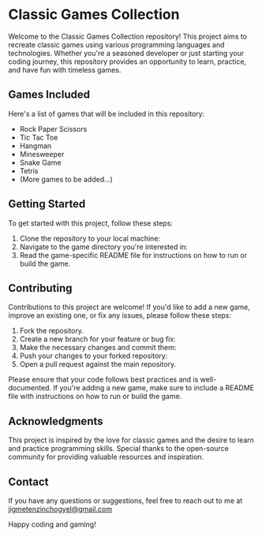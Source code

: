 # Classic Games Collection

Welcome to the Classic Games Collection repository! This project aims to recreate classic games using various programming languages and technologies. Whether you're a seasoned developer or just starting your coding journey, this repository provides an opportunity to learn, practice, and have fun with timeless games.

## Games Included

Here's a list of games that will be included in this repository:

- Rock Paper Scissors
- Tic Tac Toe
- Hangman
- Minesweeper
- Snake Game
- Tetris
- (More games to be added...)

## Getting Started

To get started with this project, follow these steps:

1. Clone the repository to your local machine:
2. Navigate to the game directory you're interested in:
3. Read the game-specific README file for instructions on how to run or build the game.

## Contributing

Contributions to this project are welcome! If you'd like to add a new game, improve an existing one, or fix any issues, please follow these steps:

1. Fork the repository.
2. Create a new branch for your feature or bug fix:
3. Make the necessary changes and commit them:
4. Push your changes to your forked repository:
5. Open a pull request against the main repository.

Please ensure that your code follows best practices and is well-documented. If you're adding a new game, make sure to include a README file with instructions on how to run or build the game.

## Acknowledgments

This project is inspired by the love for classic games and the desire to learn and practice programming skills. Special thanks to the open-source community for providing valuable resources and inspiration.

## Contact

If you have any questions or suggestions, feel free to reach out to me at jigmetenzinchogyel@gmail.com

Happy coding and gaming!
